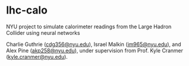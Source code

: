 # lhc-calo

NYU project to simulate calorimeter readings from the Large Hadron Collider using neural networks

Charlie Guthrie (cdg356@nyu.edu), Israel Malkin (im965@nyu.edu), and Alex Pine (akp258@nyu.edu), under supervision from Prof. Kyle Cranmer (kyle.cranmer@nyu.edu).
